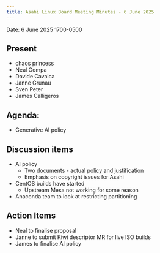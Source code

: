```yaml
---
title: Asahi Linux Board Meeting Minutes - 6 June 2025
---
```


Date: 6 June 2025 1700-0500

## Present
- chaos princess
- Neal Gompa
- Davide Cavalca
- Janne Grunau
- Sven Peter
- James Calligeros

## Agenda:
- Generative AI policy

## Discussion items
- AI policy
    - Two documents - actual policy and justification
    - Emphasis on copyright issues for Asahi
- CentOS builds have started
    - Upstream Mesa not working for some reason
- Anaconda team to look at restricting partitioning

## Action Items
- Neal to finalise proposal
- Janne to submit Kiwi descriptor MR for live ISO builds
- James to finalise AI policy
